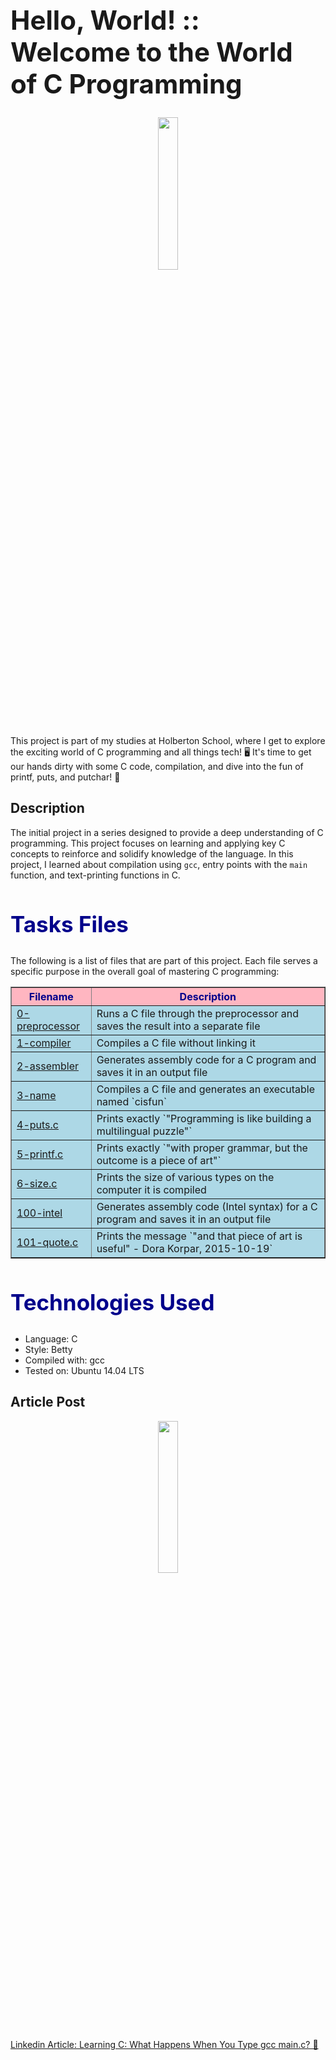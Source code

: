 <h1 style="font-size: 3em; "> Hello, World! :: Welcome to the World of C Programming</h1>
<p align="center"> <img src="https://media1.tenor.com/m/c6gKyfu4E_4AAAAd/typing-hello-kitty.gif" width="25%" /> </p>
This project is part of my studies at Holberton School, where I get to explore the exciting world of C programming and all things tech! 🖥️
It's time to get our hands dirty with some C code, compilation, and dive into the fun of printf, puts, and putchar! 🎉

<h2>Description</h2>
<p>The initial project in a series designed to provide a deep understanding of C programming. This project focuses on learning and applying key C concepts to reinforce and solidify knowledge of the language. In this project, I learned about compilation using <code>gcc</code>, entry points with the <code>main</code> function, and text-printing functions in C.</p>


<h2 style="font-size: 2.5em; color: darkblue;">Tasks Files</h2>
<p>The following is a list of files that are part of this project. Each file serves a specific purpose in the overall goal of mastering C programming:</p>

<table border="1" style="border-collapse: collapse; width: 100%;">
  <thead style="background-color: #FFB6C1; color: darkblue;">
    <tr>
      <th><strong>Filename</strong></th>
      <th><strong>Description</strong></th>
    </tr>
  </thead>
  <tbody style="background-color: #ADD8E6;">
    <tr>
      <td><a href="https://github.com/Hessafa/holbertonschool-low_level_programming/blob/main/hello_world/0-preprocessor">0-preprocessor</a></td>
      <td>Runs a C file through the preprocessor and saves the result into a separate file</td>
    </tr>
    <tr>
      <td><a href="https://github.com/Hessafa/holbertonschool-low_level_programming/blob/main/hello_world/1-compiler">1-compiler</a></td>
      <td>Compiles a C file without linking it</td>
    </tr>
    <tr>
      <td><a href="https://github.com/Hessafa/holbertonschool-low_level_programming/blob/main/hello_world/2-assembler">2-assembler</a></td>
      <td>Generates assembly code for a C program and saves it in an output file</td>
    </tr>
    <tr>
      <td><a href="https://github.com/Hessafa/holbertonschool-low_level_programming/blob/main/hello_world/3-name">3-name</a></td>
      <td>Compiles a C file and generates an executable named `cisfun`</td>
    </tr>
    <tr>
      <td><a href="https://github.com/Hessafa/holbertonschool-low_level_programming/blob/main/hello_world/4-puts.c">4-puts.c</a></td>
      <td>Prints exactly `"Programming is like building a multilingual puzzle"`</td>
    </tr>
    <tr>
      <td><a href="https://github.com/Hessafa/holbertonschool-low_level_programming/blob/main/hello_world/5-printf.c">5-printf.c</a></td>
      <td>Prints exactly `"with proper grammar, but the outcome is a piece of art"`</td>
    </tr>
    <tr>
      <td><a href="https://github.com/Hessafa/holbertonschool-low_level_programming/blob/main/hello_world/6-size.c">6-size.c</a></td>
      <td>Prints the size of various types on the computer it is compiled</td>
    </tr>
    <tr>
      <td><a href="https://github.com/Hessafa/holbertonschool-low_level_programming/blob/main/hello_world/100-intel">100-intel</a></td>
      <td>Generates assembly code (Intel syntax) for a C program and saves it in an output file</td>
    </tr>
    <tr>
      <td><a href="https://github.com/Hessafa/holbertonschool-low_level_programming/blob/main/hello_world/101-quote.c">101-quote.c</a></td>
      <td>Prints the message `"and that piece of art is useful" - Dora Korpar, 2015-10-19`</td>
    </tr>
  </tbody>
</table>

<h2 style="font-size: 2.5em; color: darkblue;">Technologies Used</h2>
<ul>
  <li>Language: C </li>
  <li>Style:  Betty </li>
  <li>Compiled with: gcc </li>
  <li>Tested on: Ubuntu 14.04 LTS</li>
</ul>



<h2>Article Post</h2>
<p style="text-align: center;">
  <a href="https://www.linkedin.com/pulse/learning-c-what-happens-when-you-type-gcc-mainc-hessah-fahad-ic29e/?trackingId=RvBpg4KbJiqFTy%2FtI5YKTg%3D%3D" target="_blank">
    <img src="https://media3.giphy.com/media/v1.Y2lkPTc5MGI3NjExdGUwbXV0c2lpdDN6NWxjZ2pxamx0NmlodDIwb3ZvYTBmYm5pNDV1NCZlcD12MV9pbnRlcm5hbF9naWZfYnlfaWQmY3Q9Zw/34V1UW9TIPolunWE40/giphy.gif" style="display: block; margin: 0 auto;" width="25%" height="25%" />
  </a>
</p>


[Linkedin Article: Learning C: What Happens When You Type gcc main.c? 🤔](https://www.linkedin.com/pulse/learning-c-what-happens-when-you-type-gcc-mainc-hessah-fahad-ic29e/?trackingId=RvBpg4KbJiqFTy%2FtI5YKTg%3D%3D)
